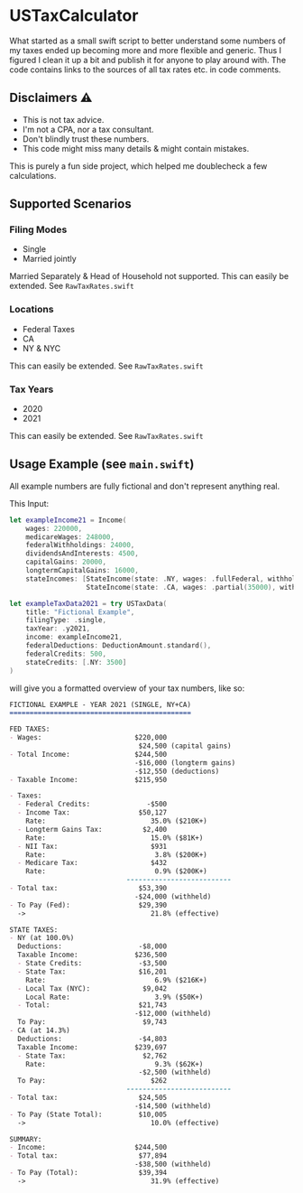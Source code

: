 # USTaxCalculator

What started as a small swift script to better understand some numbers of my taxes ended up becoming more and more flexible and generic. Thus I figured I clean it up a bit and publish it for anyone to play around with. The code contains links to the sources of all tax rates etc. in code comments.

## Disclaimers ⚠️ 

- This is not tax advice.
- I'm not a CPA, nor a tax consultant.
- Don't blindly trust these numbers.
- This code might miss many details & might contain mistakes.

This is purely a fun side project, which helped me doublecheck a few calculations.

## Supported Scenarios

### Filing Modes

- Single
- Married jointly

Married Separately & Head of Household not supported.
This can easily be extended. See `RawTaxRates.swift`

### Locations

- Federal Taxes
- CA
- NY & NYC

This can easily be extended. See `RawTaxRates.swift`

### Tax Years

- 2020
- 2021

This can easily be extended. See `RawTaxRates.swift`

## Usage Example (see `main.swift`)

All example numbers are fully fictional and don't represent anything real.

This Input:

```swift
let exampleIncome21 = Income(
    wages: 220000,
    medicareWages: 248000,
    federalWithholdings: 24000,
    dividendsAndInterests: 4500,
    capitalGains: 20000,
    longtermCapitalGains: 16000,
    stateIncomes: [StateIncome(state: .NY, wages: .fullFederal, withholdings: 12000, localTax: .city(.NYC)),
                   StateIncome(state: .CA, wages: .partial(35000), withholdings: 2500)])

let exampleTaxData2021 = try USTaxData(
    title: "Fictional Example",
    filingType: .single,
    taxYear: .y2021,
    income: exampleIncome21,
    federalDeductions: DeductionAmount.standard(),
    federalCredits: 500,
    stateCredits: [.NY: 3500]
)
```

will give you a formatted overview of your tax numbers, like so:

```markdown
FICTIONAL EXAMPLE - YEAR 2021 (SINGLE, NY+CA)
=============================================

FED TAXES:
- Wages:                       $220,000 
                                $24,500 (capital gains)
- Total Income:                $244,500 
                               -$16,000 (longterm gains)
                               -$12,550 (deductions)
- Taxable Income:              $215,950 

- Taxes:
  - Federal Credits:              -$500 
  - Income Tax:                 $50,127 
    Rate:                          35.0% ($210K+)
  - Longterm Gains Tax:          $2,400 
    Rate:                          15.0% ($81K+)
  - NII Tax:                       $931 
    Rate:                           3.8% ($200K+)
  - Medicare Tax:                  $432 
    Rate:                           0.9% ($200K+)
                             -------------------------- 
- Total tax:                    $53,390 
                               -$24,000 (withheld)
- To Pay (Fed):                 $29,390 
  ->                               21.8% (effective)

STATE TAXES:
- NY (at 100.0%)
  Deductions:                   -$8,000 
  Taxable Income:              $236,500 
  - State Credits:              -$3,500 
  - State Tax:                  $16,201 
    Rate:                           6.9% ($216K+)
  - Local Tax (NYC):             $9,042 
    Local Rate:                     3.9% ($50K+)
  - Total:                      $21,743 
                               -$12,000 (withheld)
  To Pay:                        $9,743 
- CA (at 14.3%)
  Deductions:                   -$4,803 
  Taxable Income:              $239,697 
  - State Tax:                   $2,762 
    Rate:                           9.3% ($62K+)
                                -$2,500 (withheld)
  To Pay:                          $262 
                             -------------------------- 
- Total tax:                    $24,505 
                               -$14,500 (withheld)
- To Pay (State Total):         $10,005 
  ->                               10.0% (effective)

SUMMARY:
- Income:                      $244,500 
- Total tax:                    $77,894 
                               -$38,500 (withheld)
- To Pay (Total):               $39,394 
  ->                               31.9% (effective)
```
